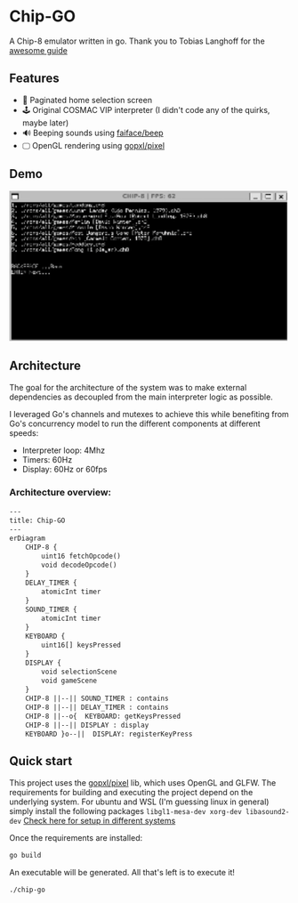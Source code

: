# Chip-GO
A Chip-8 emulator written in go.
Thank you to Tobias Langhoff for the [awesome guide](https://tobiasvl.github.io/blog/write-a-chip-8-emulator/)
## Features
* 📄 Paginated home selection screen
* 🕹️ Original COSMAC VIP interpreter (I didn't code any of the quirks, maybe later)
* 🔊 Beeping sounds using [faiface/beep](https://github.com/faiface/beep)
* 🖵 OpenGL rendering using [gopxl/pixel](https://github.com/gopxl/pixel)

## Demo
<img src="./assets/chip-go.gif" width=500>

## Architecture
The goal for the architecture of the system was to make external dependencies as decoupled from the main interpreter logic as possible.

I leveraged Go's channels and mutexes to achieve this while benefiting from Go's concurrency model to run the different components at different speeds:
* Interpreter loop: 4Mhz
* Timers: 60Hz
* Display: 60Hz or 60fps

### Architecture overview:
```mermaid
---
title: Chip-GO
---
erDiagram
    CHIP-8 {
        uint16 fetchOpcode()
        void decodeOpcode()
    }
    DELAY_TIMER {
        atomicInt timer
    }
    SOUND_TIMER {
        atomicInt timer
    }
    KEYBOARD {
        uint16[] keysPressed
    }
    DISPLAY {
        void selectionScene
        void gameScene
    }
    CHIP-8 ||--|| SOUND_TIMER : contains
    CHIP-8 ||--|| DELAY_TIMER : contains
    CHIP-8 ||--o{  KEYBOARD: getKeysPressed
    CHIP-8 ||--|| DISPLAY : display
    KEYBOARD }o--||  DISPLAY: registerKeyPress
```

## Quick start
This project uses the [gopxl/pixel](https://github.com/gopxl/pixel) lib, which uses OpenGL and GLFW. The requirements for building and executing the project depend on the underlying system. For ubuntu and WSL (I'm guessing linux in general) simply install the following packages `libgl1-mesa-dev xorg-dev libasound2-dev` [Check here for setup in different systems](https://github.com/gopxl/pixel?tab=readme-ov-file#requirements)

Once the requirements are installed:
```bash
go build
```
An executable will be generated. All that's left is to execute it!
```bash
./chip-go
```
